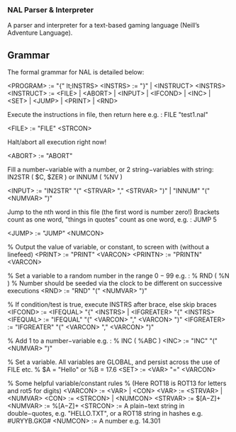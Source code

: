 ### NAL Parser & Interpreter

A parser and interpreter for a text-based gaming language (Neill’s Adventure Language).

## Grammar
The formal grammar for NAL is detailed below:

  &lt;PROGRAM> := "{" lt;INSTRS>
   &lt;INSTRS> := "}" |  &lt;INSTRUCT>  &lt;INSTRS>
   &lt;INSTRUCT> :=  &lt;FILE> |  &lt;ABORT> |  &lt;INPUT> |  &lt;IFCOND> |  &lt;INC> |  &lt;SET> |
   &lt;JUMP> |  &lt;PRINT> |  &lt;RND>

  
Execute the instructions in file, then return here e.g. : FILE "test1.nal"

&lt;FILE> := "FILE" &lt;STRCON>
  
Halt/abort all execution right now!

&lt;ABORT> := "ABORT"
  
Fill a number−variable with a number, or 2 string−variables with string: IN2STR ( $C, $ZER ) or INNUM ( %NV )

&lt;INPUT> := "IN2STR" "("  &lt;STRVAR> ","  &lt;STRVAR> ")" | "INNUM" "("  &lt;NUMVAR> ")"
  
Jump to the nth word in this file (the first word is number zero!)
Brackets count as one word, "things in quotes" count as one word, e.g. : JUMP 5

&lt;JUMP> := "JUMP"  &lt;NUMCON>
  
% Output the value of variable, or constant, to screen with (without a linefeed)
 &lt;PRINT> := "PRINT"  &lt;VARCON>
 &lt;PRINTN> := "PRINTN"  &lt;VARCON>
  
% Set a variable to a random number in the range 0 − 99 e.g. :
% RND ( %N )
% Number should be seeded via the clock to be different on successive executions
 &lt;RND> := "RND" "("  &lt;NUMVAR> ")"
  
% If condition/test is true, execute INSTRS after brace, else skip braces
 &lt;IFCOND> :=  &lt;IFEQUAL> "{"  &lt;INSTRS> |  &lt;IFGREATER> "{"  &lt;INSTRS>
 &lt;IFEQUAL> := "IFEQUAL" "("  &lt;VARCON> ","  &lt;VARCON> ")"
 &lt;IFGREATER> := "IFGREATER" "("  &lt;VARCON> ","  &lt;VARCON> ")"
  
% Add 1 to a number−variable e.g. :
% INC ( %ABC )
 &lt;INC> := "INC" "("  &lt;NUMVAR> ")"
  
% Set a variable. All variables are GLOBAL, and persist across the use of FILE etc.
% $A = "Hello" or %B = 17.6
 &lt;SET> :=  &lt;VAR> "="  &lt;VARCON>
  
% Some helpful variable/constant rules
% (Here ROT18 is ROT13 for letters and rot5 for digits)
 &lt;VARCON> :=  &lt;VAR> |  &lt;CON>
 &lt;VAR> :=  &lt;STRVAR> |  &lt;NUMVAR>
 &lt;CON> :=  &lt;STRCON> |  &lt;NUMCON>
 &lt;STRVAR> := $[A−Z]+
 &lt;NUMVAR> := %[A−Z]+
 &lt;STRCON> := A plain−text string in double−quotes, e.g. "HELLO.TXT",
or a ROT18 string in hashes e.g. #URYYB.GKG#
 &lt;NUMCON> := A number e.g. 14.301
